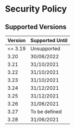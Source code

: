 # Security Policy

## Supported Versions

| Version | Supported Until |
| ------- | --------------- |
| <= 3.19 | Unsupported     |
| 3.20    | 30/06/2022      |
| 3.21    | 31/10/2021      |
| 3.22    | 31/10/2021      |
| 3.23    | 31/10/2021      |
| 3.24    | 31/12/2021      |
| 3.25    | 31/12/2021      |
| 3.26    | 31/06/2021      |
| 3.27    | To be defined   |
| 3.28    | 31/06/2021      |
